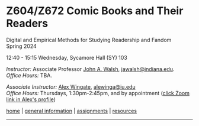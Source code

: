 # Z604/Z672 Comic Books and Their Readers
Digital and Empirical Methods for Studying Readership and Fandom  
Spring 2024

12:40 - 15:15 Wednesday, Sycamore Hall (SY) 103  

*Instructor:* Associate Professor [John A. Walsh](http://johnwalsh.name/), [jawalsh@indiana.edu](mailto:jawalsh@indiana.edu).  
*Office Hours:* TBA.  

*Associate Instructor:* [Alex Wingate](http://alexandraewingate.com), [alewinga@iu.edu](mailto:alewinga@iu.edu)  
*Office Hours:* Thursdays, 1:30pm-2:45pm, and by appointment ([click Zoom link in Alex's profile](https://iu.instructure.com/courses/2084986/users/6407854)) 

[home](index.html) \| [general information](general.html) \| [assignments](assignments.html) \| [resources](comics-studies-resources.html)

---

